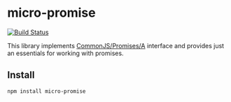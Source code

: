 # micro-promise

[![Build Status](https://secure.travis-ci.org/Gozala/micro-promise.png)](http://travis-ci.org/Gozala/micro-promise)

This library implements [CommonJS/Promises/A] interface and provides just an
essentials for working with promises.

[CommonJS/Promises/A]:http://wiki.commonjs.org/wiki/Promises/A

## Install

    npm install micro-promise
